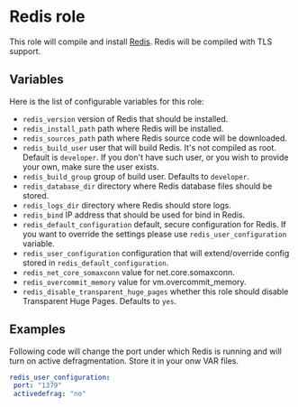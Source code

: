 Redis role
==========

This role will compile and install [Redis](https://redis.io/). 
Redis will be compiled with TLS support. 

Variables
---------
Here is the list of configurable variables for this role:

 - `redis_version` version of Redis that should be installed.
 - `redis_install_path` path where Redis will be installed.
 - `redis_sources_path` path where Redis source code will be downloaded. 
 - `redis_build_user` user that will build Redis. It's not compiled as root. Default is `developer`. If you don't have such user, or you wish to provide your own, make sure the user exists.
 - `redis_build_group` group of build user. Defaults to `developer`.
 - `redis_database_dir` directory where Redis database files should be stored.
 - `redis_logs_dir` directory where Redis should store logs.
 - `redis_bind` IP address that should be used for bind in Redis.
 - `redis_default_configuration` default, secure configuration for Redis. If you want to override the settings please use `redis_user_configuration` variable. 
 - `redis_user_configuration` configuration that will extend/override config stored in `redis_default_configuration`.
 - `redis_net_core_somaxconn` value for net.core.somaxconn.
 - `redis_overcommit_memory` value for vm.overcommit_memory.
 - `redis_disable_transparent_huge_pages` whether this role should disable Transparent Huge Pages. Defaults to `yes`.

Examples
--------

Following code will change the port under which Redis is running and will turn on active defragmentation. Store it in your onw VAR files.
```yaml
redis_user_configuration:
 port: "1379"
 activedefrag: "no"
```
